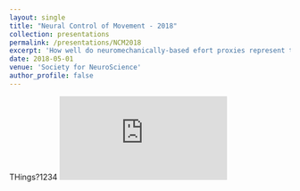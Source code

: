 ```yaml
---
layout: single
title: "Neural Control of Movement - 2018"
collection: presentations
permalink: /presentations/NCM2018
excerpt: 'How well do neuromechanically-based efort proxies represent the metabolic cost of reaching?'
date: 2018-05-01
venue: 'Society for NeuroScience'
author_profile: false
---
```


THings?1234
<embed src="https://github.com/GBruening/GBruening.github.io/raw/master/posters/MLMC_2018.pdf" type="application/pdf" />


<!-- 
This paper is about the number 1. The number 2 is left for future work.
<embed src="https://github.com/GBruening/GBruening.github.io/raw/master/images/arm_model/Full2.pdf" type="application/pdf" />

[Download paper here](http://academicpages.github.io/files/paper1.pdf)

Recommended citation: Your Name, You. (2009). "Paper Title Number 1." <i>Journal 1</i>. 1(1). -->
